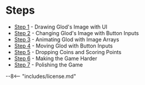 # Steps

- [Step 1](step-1.md) - Drawing Glod's Image with UI
- [Step 2](step-2.md) - Changing Glod's Image with Button Inputs
- [Step 3](step-3.md) - Animating Glod with Image Arrays
- [Step 4](step-4.md) - Moving Glod with Button Inputs
- [Step 5](step-5.md) - Dropping Coins and Scoring Points
- [Step 6](step-6.md) - Making the Game Harder
- [Step 7](step-7.md) - Polishing the Game

--8<-- "includes/license.md"
